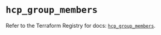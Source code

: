 # `hcp_group_members`

Refer to the Terraform Registry for docs: [`hcp_group_members`](https://registry.terraform.io/providers/hashicorp/hcp/0.101.0/docs/resources/group_members).
